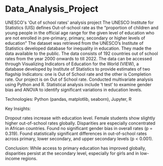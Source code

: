 # Data_Analysis_Project
UNESCO's 'Out of school rates' analysis project 
The UNESCO Institute for Statistics (UIS) defines Out-of-school rate as the “proportion of children and young people in the official age range for the given level of education who are not enrolled in pre-primary, primary, secondary or higher levels of education”
The dataset was retrieved from the UNESCO’s Institute of Statistics developed database for inequality in education. They made the data available to the public. The data consists of 192 countries out of school rates from the year 2000 onwards to till 2022. The data can be accessed through Visualizing Indicators of Education for the World (VIEW), a database developed by Institute of Statistics to provide estimates of two flagship Indicators: one is Out of School rate and the other is Completion rate. Our project is on Out of School rate.
Conducted multivariate analysis using Python and R. Statistical analysis include ‘t test’ to examine gender bias and ANOVA to identify significant variations in education levels.

Technologies: Python (pandas, matplotlib, seaborn), Jupyter, R

Key Insights:

Dropout rates increase with education level. 
Female students show slightly higher out-of-school rates globally. 
Disparities are especially concentrated in African countries. 
Found no significant gender bias in overall rates (p = 0.319). 
Found statistically significant differences in out-of-school rates across primary, lower secondary, and upper secondary levels (p < 0.001). 

Conclusion:
While access to primary education has improved globally, disparities persist at the secondary level, especially for girls and in low-income regions.
